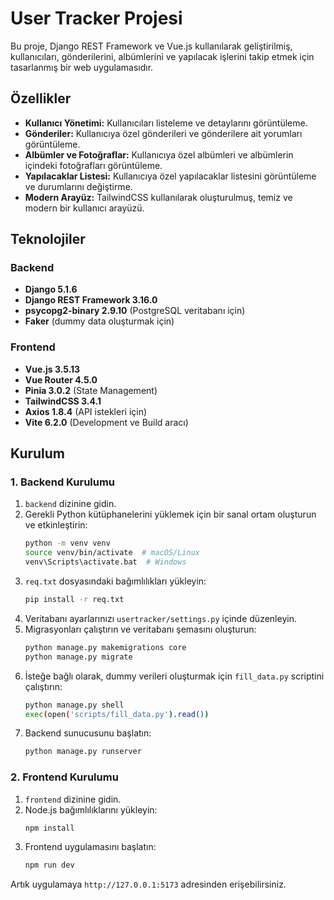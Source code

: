 # User Tracker Projesi

Bu proje, Django REST Framework ve Vue.js kullanılarak geliştirilmiş, kullanıcıları, gönderilerini, albümlerini ve yapılacak işlerini takip etmek için tasarlanmış bir web uygulamasıdır.

## Özellikler

- **Kullanıcı Yönetimi:** Kullanıcıları listeleme ve detaylarını görüntüleme.
- **Gönderiler:** Kullanıcıya özel gönderileri ve gönderilere ait yorumları görüntüleme.
- **Albümler ve Fotoğraflar:** Kullanıcıya özel albümleri ve albümlerin içindeki fotoğrafları görüntüleme.
- **Yapılacaklar Listesi:** Kullanıcıya özel yapılacaklar listesini görüntüleme ve durumlarını değiştirme.
- **Modern Arayüz:** TailwindCSS kullanılarak oluşturulmuş, temiz ve modern bir kullanıcı arayüzü.

## Teknolojiler

### Backend
-   **Django 5.1.6**
-   **Django REST Framework 3.16.0**
-   **psycopg2-binary 2.9.10** (PostgreSQL veritabanı için)
-   **Faker** (dummy data oluşturmak için)

### Frontend
-   **Vue.js 3.5.13**
-   **Vue Router 4.5.0**
-   **Pinia 3.0.2** (State Management)
-   **TailwindCSS 3.4.1**
-   **Axios 1.8.4** (API istekleri için)
-   **Vite 6.2.0** (Development ve Build aracı)

## Kurulum

### 1. Backend Kurulumu

1.  `backend` dizinine gidin.
2.  Gerekli Python kütüphanelerini yüklemek için bir sanal ortam oluşturun ve etkinleştirin:
    ```bash
    python -m venv venv
    source venv/bin/activate  # macOS/Linux
    venv\Scripts\activate.bat  # Windows
    ```
3.  `req.txt` dosyasındaki bağımlılıkları yükleyin:
    ```bash
    pip install -r req.txt
    ```
4.  Veritabanı ayarlarınızı `usertracker/settings.py` içinde düzenleyin.
5.  Migrasyonları çalıştırın ve veritabanı şemasını oluşturun:
    ```bash
    python manage.py makemigrations core
    python manage.py migrate
    ```
6.  İsteğe bağlı olarak, dummy verileri oluşturmak için `fill_data.py` scriptini çalıştırın:
    ```bash
    python manage.py shell
    exec(open('scripts/fill_data.py').read())
    ```
7.  Backend sunucusunu başlatın:
    ```bash
    python manage.py runserver
    ```

### 2. Frontend Kurulumu

1.  `frontend` dizinine gidin.
2.  Node.js bağımlılıklarını yükleyin:
    ```bash
    npm install
    ```
3.  Frontend uygulamasını başlatın:
    ```bash
    npm run dev
    ```

Artık uygulamaya `http://127.0.0.1:5173` adresinden erişebilirsiniz.
